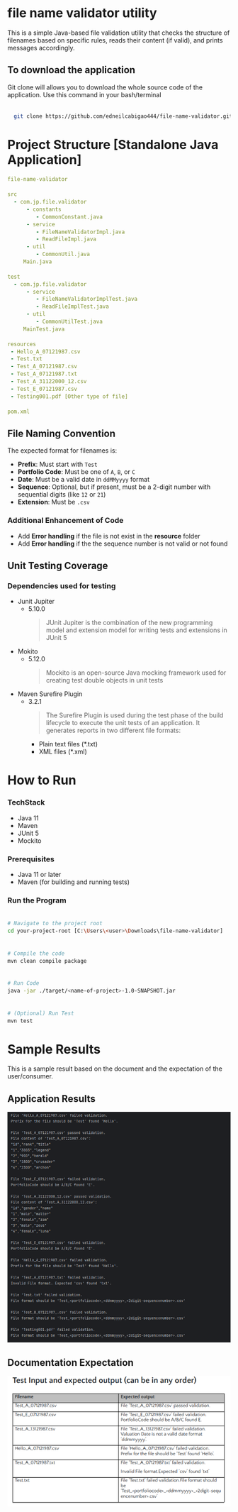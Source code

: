 # file name validator utility
This is a simple Java-based file validation utility that checks the structure of filenames based on specific rules, reads their content (if valid), and prints messages accordingly.

## To download the application
Git clone will allows you to download the whole source code of the application. Use this command in your bash/terminal

```bash

  git clone https://github.com/edneilcabigao444/file-name-validator.git

```
# Project Structure [Standalone Java Application]
```yaml 
file-name-validator

src
  - com.jp.file.validator
      - constants
         - CommonConstant.java
      - service
         - FileNameValidatorImpl.java
         - ReadFileImpl.java
      - util
         - CommonUtil.java
     Main.java

test
  - com.jp.file.validator
      - service
         - FileNameValidatorImplTest.java
         - ReadFileImplTest.java
      - util
         - CommonUtilTest.java
     MainTest.java

resources
 - Hello_A_07121987.csv
 - Test.txt
 - Test_A_07121987.csv
 - Test_A_07121987.txt
 - Test_A_31122000_12.csv
 - Test_E_07121987.csv
 - Testing001.pdf [Other type of file]

pom.xml
```


## File Naming Convention

The expected format for filenames is:

- **Prefix**: Must start with `Test`
- **Portfolio Code**: Must be one of `A`, `B`, or `C`
- **Date**: Must be a valid date in `ddMMyyyy` format
- **Sequence**: Optional, but if present, must be a 2-digit number with sequential digits (like `12` or `21`)
- **Extension**: Must be `.csv`

### Additional Enhancement of Code
- Add **Error handling** if the file is not exist in the **resource** folder
- Add **Error handling** if the the sequence number is not valid or not found

## Unit Testing Coverage

### Dependencies used for testing
- Junit Jupiter
    - 5.10.0
      > JUnit Jupiter is the combination of the new programming model and extension model for writing tests and extensions in JUnit 5
- Mokito
    - 5.12.0
      > Mockito is an open-source Java mocking framework used for creating test double objects in unit tests
- Maven Surefire Plugin
    - 3.2.1
      > The Surefire Plugin is used during the test phase of the build lifecycle to execute the unit tests of an application. It generates reports in two different file formats:
      - Plain text files (*.txt)
      - XML files (*.xml)




# How to Run

### TechStack 
- Java 11 
- Maven
- JUnit 5
- Mockito

### Prerequisites

- Java 11 or later
- Maven (for building and running tests)

### Run the Program

```bash

# Navigate to the project root
cd your-project-root [C:\Users\<user>\Downloads\file-name-validator]


# Compile the code
mvn clean compile package


# Run Code 
java -jar ./target/<name-of-project>-1.0-SNAPSHOT.jar


# (Optional) Run Test
mvn test

```
# Sample Results 
This is a sample result based on the document and the expectation of the user/consumer.

## Application Results
![img.png](AppResult.png)

## Documentation Expectation
![img_1.png](Expectation.png)
